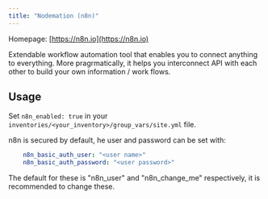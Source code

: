 ```yaml
---
title: "Nodemation (n8n)"
---
```


Homepage: [https://n8n.io](https://n8n.io)

Extendable workflow automation tool that enables you to connect anything to everything. More pragrmatically, it helps you interconnect API with each other to build your own information / work flows.

## Usage

Set `n8n_enabled: true` in your `inventories/<your_inventory>/group_vars/site.yml` file.

n8n is secured by default, he user and password can be set with:

```yaml
    n8n_basic_auth_user: "<user name>"
    n8n_basic_auth_password: "<user password>"
```

The default for these is "n8n_user" and "n8n_change_me" respectively, it is recommended to change these.
